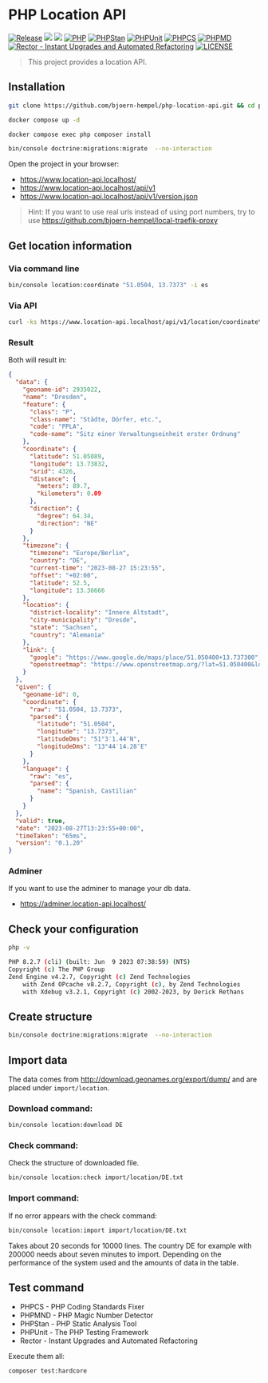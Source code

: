 # PHP Location API

[![Release](https://img.shields.io/github/v/release/twelvepics-com/php-location-api)](https://github.com/twelvepics-com/php-location-api/releases)
[![](https://img.shields.io/github/release-date/twelvepics-com/php-location-api)](https://github.com/twelvepics-com/php-location-api/releases)
![](https://img.shields.io/github/repo-size/twelvepics-com/php-location-api.svg)
[![PHP](https://img.shields.io/badge/PHP-^8.2-777bb3.svg?logo=php&logoColor=white&labelColor=555555&style=flat)](https://www.php.net/supported-versions.php)
[![PHPStan](https://img.shields.io/badge/PHPStan-Level%20Max-777bb3.svg?style=flat)](https://phpstan.org/user-guide/rule-levels)
[![PHPUnit](https://img.shields.io/badge/PHPUnit-Unit%20Tests-6b9bd2.svg?style=flat)](https://phpunit.de)
[![PHPCS](https://img.shields.io/badge/PHPCS-PSR12-416d4e.svg?style=flat)](https://www.php-fig.org/psr/psr-12/)
[![PHPMD](https://img.shields.io/badge/PHPMD-ALL-364a83.svg?style=flat)](https://github.com/phpmd/phpmd)
[![Rector - Instant Upgrades and Automated Refactoring](https://img.shields.io/badge/Rector-PHP%208.2-73a165.svg?style=flat)](https://github.com/rectorphp/rector)
[![LICENSE](https://img.shields.io/github/license/ixnode/php-api-version-bundle)](https://github.com/ixnode/php-api-version-bundle/blob/master/LICENSE)

> This project provides a location API.

## Installation

```bash
git clone https://github.com/bjoern-hempel/php-location-api.git && cd php-location-api
```

```bash
docker compose up -d
```

```bash
docker compose exec php composer install
```

```bash
bin/console doctrine:migrations:migrate  --no-interaction
```

Open the project in your browser:

* https://www.location-api.localhost/
* https://www.location-api.localhost/api/v1
* https://www.location-api.localhost/api/v1/version.json

> Hint: If you want to use real urls instead of using port numbers,
> try to use https://github.com/bjoern-hempel/local-traefik-proxy

## Get location information

### Via command line

```bash
bin/console location:coordinate "51.0504, 13.7373" -i es
```

### Via API

```bash
curl -ks https://www.location-api.localhost/api/v1/location/coordinate\?coordinate\=51.0504%2C%2013.7373\&language\=es | jq .
```

### Result

Both will result in:

```json
{
  "data": {
    "geoname-id": 2935022,
    "name": "Dresden",
    "feature": {
      "class": "P",
      "class-name": "Städte, Dörfer, etc.",
      "code": "PPLA",
      "code-name": "Sitz einer Verwaltungseinheit erster Ordnung"
    },
    "coordinate": {
      "latitude": 51.05089,
      "longitude": 13.73832,
      "srid": 4326,
      "distance": {
        "meters": 89.7,
        "kilometers": 0.09
      },
      "direction": {
        "degree": 64.34,
        "direction": "NE"
      }
    },
    "timezone": {
      "timezone": "Europe/Berlin",
      "country": "DE",
      "current-time": "2023-08-27 15:23:55",
      "offset": "+02:00",
      "latitude": 52.5,
      "longitude": 13.36666
    },
    "location": {
      "district-locality": "Innere Altstadt",
      "city-municipality": "Dresde",
      "state": "Sachsen",
      "country": "Alemania"
    },
    "link": {
      "google": "https://www.google.de/maps/place/51.050400+13.737300",
      "openstreetmap": "https://www.openstreetmap.org/?lat=51.050400&lon=13.737300&mlat=51.050400&mlon=13.737300&zoom=14&layers=M"
    }
  },
  "given": {
    "geoname-id": 0,
    "coordinate": {
      "raw": "51.0504, 13.7373",
      "parsed": {
        "latitude": "51.0504",
        "longitude": "13.7373",
        "latitudeDms": "51°3′1.44″N",
        "longitudeDms": "13°44′14.28″E"
      }
    },
    "language": {
      "raw": "es",
      "parsed": {
        "name": "Spanish, Castilian"
      }
    }
  },
  "valid": true,
  "date": "2023-08-27T13:23:55+00:00",
  "timeTaken": "65ms",
  "version": "0.1.20"
}
```

### Adminer

If you want to use the adminer to manage your db data.

* https://adminer.location-api.localhost/

## Check your configuration

```bash
php -v
```

```bash
PHP 8.2.7 (cli) (built: Jun  9 2023 07:38:59) (NTS)
Copyright (c) The PHP Group
Zend Engine v4.2.7, Copyright (c) Zend Technologies
    with Zend OPcache v8.2.7, Copyright (c), by Zend Technologies
    with Xdebug v3.2.1, Copyright (c) 2002-2023, by Derick Rethans
```

## Create structure

```bash
bin/console doctrine:migrations:migrate  --no-interaction
```

## Import data

The data comes from http://download.geonames.org/export/dump/
and are placed under `import/location`.

### Download command:

```bash
bin/console location:download DE
```

### Check command:

Check the structure of downloaded file.

```bash
bin/console location:check import/location/DE.txt
```

### Import command:

If no error appears with the check command:

```bash
bin/console location:import import/location/DE.txt
```

Takes about 20 seconds for 10000 lines. The country DE for
example with 200000 needs about seven minutes to import.
Depending on the performance of the system used and the
amounts of data in the table.

## Test command

* PHPCS - PHP Coding Standards Fixer
* PHPMND - PHP Magic Number Detector
* PHPStan - PHP Static Analysis Tool
* PHPUnit - The PHP Testing Framework
* Rector - Instant Upgrades and Automated Refactoring

Execute them all:

```bash
composer test:hardcore
```